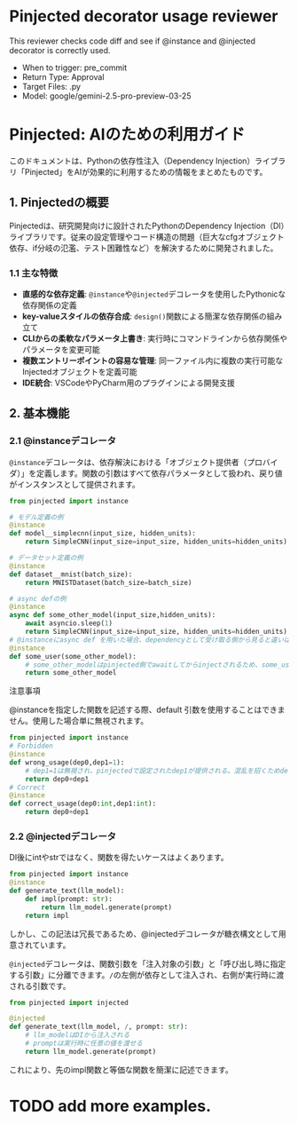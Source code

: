 # Pinjected decorator usage reviewer
This reviewer checks code diff and see if @instance and @injected decorator is correctly used.
- When to trigger: pre_commit
- Return Type: Approval
- Target Files: .py
- Model: google/gemini-2.5-pro-preview-03-25

# Pinjected: AIのための利用ガイド

このドキュメントは、Pythonの依存性注入（Dependency Injection）ライブラリ「Pinjected」をAIが効果的に利用するための情報をまとめたものです。

## 1. Pinjectedの概要

Pinjectedは、研究開発向けに設計されたPythonのDependency Injection（DI）ライブラリです。従来の設定管理やコード構造の問題（巨大なcfgオブジェクト依存、if分岐の氾濫、テスト困難性など）を解決するために開発されました。

### 1.1 主な特徴

- **直感的な依存定義**: `@instance`や`@injected`デコレータを使用したPythonicな依存関係の定義
- **key-valueスタイルの依存合成**: `design()`関数による簡潔な依存関係の組み立て
- **CLIからの柔軟なパラメータ上書き**: 実行時にコマンドラインから依存関係やパラメータを変更可能
- **複数エントリーポイントの容易な管理**: 同一ファイル内に複数の実行可能なInjectedオブジェクトを定義可能
- **IDE統合**: VSCodeやPyCharm用のプラグインによる開発支援

## 2. 基本機能

### 2.1 @instanceデコレータ

`@instance`デコレータは、依存解決における「オブジェクト提供者（プロバイダ）」を定義します。関数の引数はすべて依存パラメータとして扱われ、戻り値がインスタンスとして提供されます。

```python
from pinjected import instance

# モデル定義の例
@instance
def model__simplecnn(input_size, hidden_units):
    return SimpleCNN(input_size=input_size, hidden_units=hidden_units)

# データセット定義の例
@instance
def dataset__mnist(batch_size):
    return MNISTDataset(batch_size=batch_size)

# async defの例
@instance
async def some_other_model(input_size,hidden_units):
    await asyncio.sleep(1)
    return SimpleCNN(input_size=input_size, hidden_units=hidden_units)
# @instanceにasync def を用いた場合、dependencyとして受け取る側から見ると違いはありません。
@instance
def some_user(some_other_model):
    # some_other_modelはpinjected側でawaitしてからinjectされるため、some_userはasyncかどうか気にする必要はない
    return some_other_model

```

注意事項

@instanceを指定した関数を記述する際、default 引数を使用することはできません。使用した場合単に無視されます。
```python
from pinjected import instance
# Forbidden
@instance
def wrong_usage(dep0,dep1=1):
    # dep1=1は無視され、pinjectedで設定されたdep1が提供される。混乱を招くためdefault parameterを使用しないこと
    return dep0+dep1
# Correct
@instance
def correct_usage(dep0:int,dep1:int):
    return dep0+dep1
```


### 2.2 @injectedデコレータ
DI後にintやstrではなく、関数を得たいケースはよくあります。
```python
from pinjected import instance
@instance
def generate_text(llm_model):
    def impl(prompt: str):
        return llm_model.generate(prompt)
    return impl
```
しかし、この記法は冗長であるため、@injectedデコレータが糖衣構文として用意されています。

`@injected`デコレータは、関数引数を「注入対象の引数」と「呼び出し時に指定する引数」に分離できます。`/`の左側が依存として注入され、右側が実行時に渡される引数です。
```python
from pinjected import injected

@injected
def generate_text(llm_model, /, prompt: str):
    # llm_modelはDIから注入される
    # promptは実行時に任意の値を渡せる
    return llm_model.generate(prompt)
```
これにより、先のimpl関数と等価な関数を簡潔に記述できます。

# TODO add more examples.